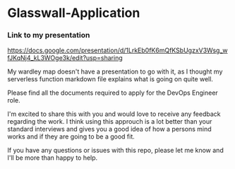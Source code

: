 # Glasswall-Application

### Link to my presentation

https://docs.google.com/presentation/d/1LrkEb0fK6mQfKSbUgzxV3Wsg_wfJKqNj4_kL3WOge3k/edit?usp=sharing

My wardley map doesn't have a presentation to go with it, as I thought my serverless function markdown file explains what is going on quite well.

Please find all the documents required to apply for the DevOps Engineer role.

I'm excited to share this with you and would love to receive any feedback regarding the work. I think using this approuch is a lot better than your standard interviews and gives you a good idea of how a persons mind works and if they are going to be a good fit.

If you have any questions or issues with this repo, please let me know and I'll be more than happy to help.






